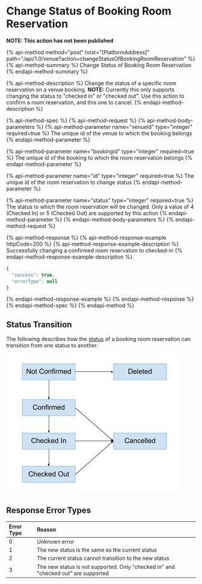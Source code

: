 # Change Status of Booking Room Reservation

**NOTE: This action has not been published**

{% api-method method="post" host="\[PlatformAddress\]" path="/api/1.0/venue?action=changeStatusOfBookingRoomReservation" %}
{% api-method-summary %}
Change Status of Booking Room Reservation
{% endapi-method-summary %}

{% api-method-description %}
Change the status of a specific room reservation on a venue booking. **NOTE:** Currently this only supports changing the status to "checked in" or "checked out". Use this action to confirm a room reservation, and this one to cancel.
{% endapi-method-description %}

{% api-method-spec %}
{% api-method-request %}
{% api-method-body-parameters %}
{% api-method-parameter name="venueId" type="integer" required=true %}
The unique id of the venue to which the booking belongs
{% endapi-method-parameter %}

{% api-method-parameter name="bookingId" type="integer" required=true %}
The unique id of the booking to which the room reservation belongs
{% endapi-method-parameter %}

{% api-method-parameter name="id" type="integer" required=true %}
The unique id of the room reservation to change status
{% endapi-method-parameter %}

{% api-method-parameter name="status" type="integer" required=true %}
The status to which the room reservation will be changed. Only a value of 4 \(Checked In\) or 5 \(Checked Out\) are supported by this action
{% endapi-method-parameter %}
{% endapi-method-body-parameters %}
{% endapi-method-request %}

{% api-method-response %}
{% api-method-response-example httpCode=200 %}
{% api-method-response-example-description %}
Successfully changing a confirmed room reservation to checked-in
{% endapi-method-response-example-description %}

```javascript
{
  "success": true,
  "errorType": null
}
```
{% endapi-method-response-example %}
{% endapi-method-response %}
{% endapi-method-spec %}
{% endapi-method %}

## Status Transition

The following describes how the [status](get-booking-room-reservation-list.md#room-reservation-status) of a booking room reservation can transition from one status to another.

![](../../.gitbook/assets/booking-room-reservation-status-transitions.png)

## Response Error Types

| Error Type | Reason |
| :--- | :--- |
| 0 | Unknown error |
| 1 | The new status is the same as the current status |
| 2 | The current status cannot transition to the new status |
| 3 | The new status is not supported. Only "checked in" and "checked out" are supported |

